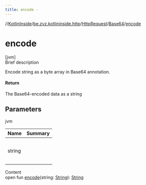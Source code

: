 ```yaml
---
title: encode -
---
```

//[KotlinInside](../../../index.md)/[be.zvz.kotlininside.http](../../index.md)/[HttpRequest](../index.md)/[Base64](index.md)/[encode](encode.md)



# encode  
[jvm]  
Brief description  


Encode string as a byte array in Base64 annotation.



#### Return  


The Base64-encoded data as a string



## Parameters  
  
jvm  
  
|  Name|  Summary| 
|---|---|
| string| <br><br><br><br>
  
  
Content  
open fun [encode](encode.md)(string: [String](https://docs.oracle.com/javase/7/docs/api/java/lang/String.html)): [String](https://docs.oracle.com/javase/7/docs/api/java/lang/String.html)  



